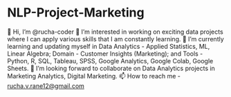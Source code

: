 # NLP-Project-Marketing
👋 Hi, I’m @rucha-coder
👀 I’m interested in working on exciting data projects where I can apply various skills that I am constantly learning.
🌱 I’m currently learning and updating myself in Data Analytics - Applied Statistics, ML, Linear Algebra; Domain - Customer Insights (Marketing); and Tools - Python, R, SQL, Tableau, SPSS, Google Analytics, Google Colab, Google Sheets.
💞️ I’m looking forward to collaborate on Data Analytics projects in Marketing Analytics, Digital Marketing.
📫 How to reach me - rucha.v.rane12@gmail.com
